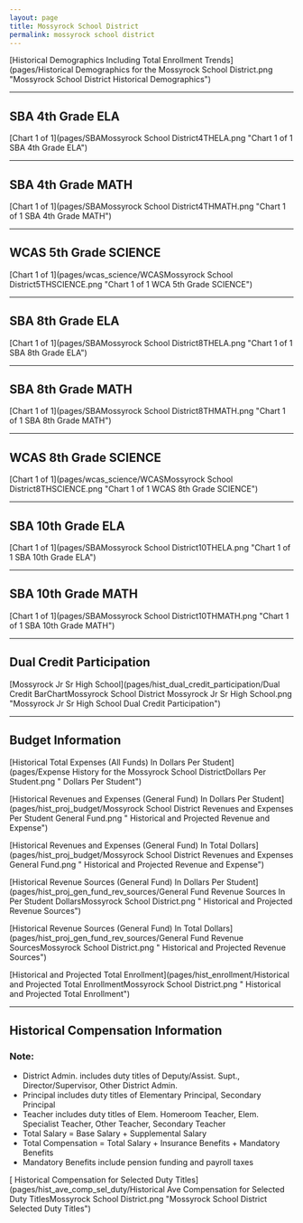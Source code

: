```yaml
---
layout: page
title: Mossyrock School District
permalink: mossyrock school district
---
```



[Historical Demographics Including Total Enrollment Trends](pages/Historical Demographics for the Mossyrock School District.png "Mossyrock School District Historical Demographics")

___

## SBA 4th Grade ELA

[Chart 1 of 1](pages/SBAMossyrock School District4THELA.png "Chart 1 of 1 SBA 4th Grade ELA")


___

## SBA 4th Grade MATH

[Chart 1 of 1](pages/SBAMossyrock School District4THMATH.png "Chart 1 of 1 SBA 4th Grade MATH")


___

## WCAS 5th Grade SCIENCE

[Chart 1 of 1](pages/wcas_science/WCASMossyrock School District5THSCIENCE.png "Chart 1 of 1 WCA 5th Grade SCIENCE")


___

## SBA 8th Grade ELA

[Chart 1 of 1](pages/SBAMossyrock School District8THELA.png "Chart 1 of 1 SBA 8th Grade ELA")


___

## SBA 8th Grade MATH

[Chart 1 of 1](pages/SBAMossyrock School District8THMATH.png "Chart 1 of 1 SBA 8th Grade MATH")


___

## WCAS 8th Grade SCIENCE

[Chart 1 of 1](pages/wcas_science/WCASMossyrock School District8THSCIENCE.png "Chart 1 of 1 WCAS 8th Grade SCIENCE")


___

## SBA 10th Grade ELA

[Chart 1 of 1](pages/SBAMossyrock School District10THELA.png "Chart 1 of 1 SBA 10th Grade ELA")


___

## SBA 10th Grade MATH

[Chart 1 of 1](pages/SBAMossyrock School District10THMATH.png "Chart 1 of 1 SBA 10th Grade MATH")


___

## Dual Credit Participation

[Mossyrock Jr Sr High School](pages/hist_dual_credit_participation/Dual Credit BarChartMossyrock School District Mossyrock Jr Sr High School.png "Mossyrock Jr Sr High School Dual Credit Participation")


___

## Budget Information

[Historical Total Expenses (All Funds) In Dollars Per Student](pages/Expense History for the Mossyrock School DistrictDollars Per Student.png " Dollars Per Student")

[Historical Revenues and Expenses (General Fund) In Dollars Per Student](pages/hist_proj_budget/Mossyrock School District Revenues and Expenses Per Student General Fund.png " Historical and Projected Revenue and Expense")

[Historical Revenues and Expenses (General Fund) In Total Dollars](pages/hist_proj_budget/Mossyrock School District Revenues and Expenses General Fund.png " Historical and Projected Revenue and Expense")

[Historical Revenue Sources (General Fund) In Dollars Per Student](pages/hist_proj_gen_fund_rev_sources/General Fund Revenue Sources In Per Student DollarsMossyrock School District.png " Historical and Projected Revenue Sources")

[Historical Revenue Sources (General Fund) In Total Dollars](pages/hist_proj_gen_fund_rev_sources/General Fund Revenue SourcesMossyrock School District.png " Historical and Projected Revenue Sources")

[Historical and Projected Total Enrollment](pages/hist_enrollment/Historical and Projected Total EnrollmentMossyrock School District.png " Historical and Projected Total Enrollment")


___

## Historical Compensation Information
### Note:
- District Admin. includes duty titles of Deputy/Assist. Supt., Director/Supervisor, Other District Admin.
- Principal includes duty titles of Elementary Principal, Secondary Principal
- Teacher includes duty titles of Elem. Homeroom Teacher, Elem. Specialist Teacher, Other Teacher, Secondary Teacher
- Total Salary = Base Salary + Supplemental Salary
- Total Compensation = Total Salary + Insurance Benefits + Mandatory Benefits
- Mandatory Benefits include pension funding and payroll taxes

[ Historical Compensation for Selected Duty Titles](pages/hist_ave_comp_sel_duty/Historical Ave Compensation for Selected Duty TitlesMossyrock School District.png "Mossyrock School District Selected Duty Titles")


